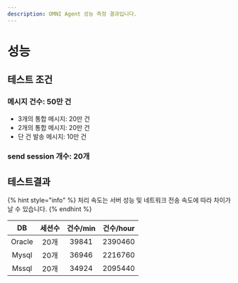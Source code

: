 ```yaml
---
description: OMNI Agent 성능 측정 결과입니다.
---
```


# 성능

## 테스트 조건

### **메시지 건수**: 50만 건

* 3개의 통합 메시지: 20만 건
* 2개의 통합 메시지: 20만 건
* 단 건 발송 메시지: 10만 건

### **send session 개수**: 20개

## 테스트결과

{% hint style="info" %}
처리 속도는 서버 성능 및 네트워크 전송 속도에 따라 차이가 날 수 있습니다.
{% endhint %}

<table data-full-width="false"><thead><tr><th align="center">DB</th><th align="center">세션수</th><th align="center">건수/min</th><th align="center">건수/hour</th></tr></thead><tbody><tr><td align="center">Oracle</td><td align="center">20개</td><td align="center">39841</td><td align="center">2390460</td></tr><tr><td align="center">Mysql</td><td align="center">20개</td><td align="center">36946</td><td align="center">2216760</td></tr><tr><td align="center">Mssql</td><td align="center">20개</td><td align="center">34924</td><td align="center">2095440</td></tr></tbody></table>
